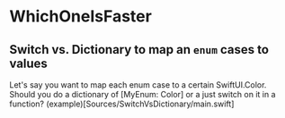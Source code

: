 # WhichOneIsFaster

## Switch vs. Dictionary to map an `enum` cases to values
Let's say you want to map each enum case to a certain SwiftUI.Color. Should you do a dictionary of [MyEnum: Color] or a just switch on it in a function?
(example)[Sources/SwitchVsDictionary/main.swift]
